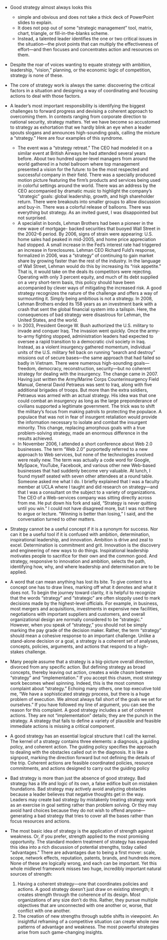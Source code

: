 - Good strategy almost always looks this
    - simple and obvious and does not take a thick deck of PowerPoint slides to explain. 
    - It does not pop out of some “strategic management” tool, matrix, chart, triangle, or fill-in-the-blanks scheme. 
    - Instead, a talented leader identifies the one or two critical issues in the situation—the pivot points that can
multiply the effectiveness of effort—and then focuses and concentrates action and resources on them.
- Despite the roar of voices wanting to equate strategy with ambition, leadership, “vision,” planning,
or the economic logic of competition, strategy is none of these. 
- The core of strategy work is always the same: discovering the critical factors in a situation and designing a way of coordinating and
focusing actions to deal with those factors.

- A leader’s most important responsibility is identifying the biggest challenges to forward progress
and devising a coherent approach to overcoming them. In contexts ranging from corporate direction to
national security, strategy matters. Yet we have become so accustomed to strategy as exhortation that
we hardly blink an eye when a leader spouts slogans and announces high-sounding goals, calling the
mixture a “strategy.” Here are four examples of this syndrome.
    -  The event was a “strategy retreat.” The CEO had modeled it on a similar event at British
Airways he had attended several years before. About two hundred upper-level managers from
around the world gathered in a hotel ballroom where top management presented a vision for
the future: to be the most respected and successful company in their field. There was a
specially produced motion picture featuring the firm’s products and services being used in
colorful settings around the world. There was an address by the CEO accompanied by dramatic music to highlight the company’s “strategic” goals: global leadership, growth, and
high shareholder return. There were breakouts into smaller groups to allow discussion and
buy-in. There was a colorful release of balloons. There was everything but strategy. As an
invited guest, I was disappointed but not surprised.
    - A specialist in bonds, Lehman Brothers had been a pioneer in the new wave of mortgage-
backed securities that buoyed Wall Street in the 2002–6 period. By 2006, signs of strain were
appearing: U.S. home sales had peaked in mid-2005, and home price appreciation had
stopped. A small increase in the Fed’s interest rate had triggered an increase in foreclosures.
Lehman CEO Richard Fuld’s response, formalized in 2006, was a “strategy” of continuing to
gain market share by growing faster than the rest of the industry. In the language of Wall Street,
Lehman would do this by increasing its “risk appetite.” That is, it would take on the deals its
competitors were rejecting. Operating with only 3 percent equity, and much of its debt
supplied on a very short-term basis, this policy should have been accompanied by clever
ways of mitigating the increased risk. A good strategy recognizes the nature of the challenge
and offers a way of surmounting it. Simply being ambitious is not a strategy. In 2008, Lehman
Brothers ended its 158 years as an investment bank with a crash that sent the global financial
system into a tailspin. Here, the consequences of bad strategy were disastrous for Lehman, the
United States, and the world.
    - In 2003, President George W. Bush authorized the U.S. military to invade and conquer Iraq.
The invasion went quickly. Once the army-to-army fighting stopped, administration leaders
had expected to oversee a rapid transition to a democratic civil society in Iraq. Instead, as a
violent insurgency gathered momentum, individual units of the U.S. military fell back on
running “search and destroy” missions out of secure bases—the same approach that had failed
so badly in Vietnam. There were numerous high-sounding goals—freedom, democracy,
reconstruction, security—but no coherent strategy for dealing with the insurgency.
The change came in 2007. Having just written the Army/Marine Corps Counterinsurgency
Field Manual, General David Petraeus was sent to Iraq, along with five additional brigades of
troops. But more than the extra soldiers, Petraeus was armed with an actual strategy. His idea
was that one could combat an insurgency as long as the large preponderance of civilians
supported a legitimate government. The trick was to shift the military’s focus from making
patrols to protecting the populace. A populace that was not in fear of insurgent retaliation would
provide the information necessary to isolate and combat the insurgent minority. This change,
replacing amorphous goals with a true problem-solving strategy, made an enormous difference in
the results achieved.
    -  In November 2006, I attended a short conference about Web 2.0 businesses. The term “Web
2.0” purportedly referred to a new approach to Web services, but none of the technologies
involved were really new. The term was actually a code word for Google, MySpace,
YouTube, Facebook, and various other new Web-based businesses that had suddenly become
very valuable. At lunch, I found myself seated with seven other attendees at a round table.
Someone asked me what I do. I briefly explained that I was a faculty member at UCLA where
I taught and did research on strategy—and that I was a consultant on the subject to a variety of
organizations. The CEO of a Web-services company was sitting directly across from me. He put down his
fork and said, “Strategy is never quitting until you win.” I could not have disagreed more, but I
was not there to argue or lecture. “Winning is better than losing,” I said, and the conversation
turned to other matters.

- Strategy cannot be a useful concept if it is a synonym for
success. Nor can it be a useful tool if it is confused with ambition, determination, inspirational
leadership, and innovation. Ambition is drive and zeal to excel. Determination is commitment and
grit. Innovation is the discovery and engineering of new ways to do things. Inspirational leadership
motivates people to sacrifice for their own and the common good.
 And strategy, responsive to
innovation and ambition, selects the path, identifying how, why, and where leadership and
determination are to be applied.
- A word that can mean anything has lost its bite. To give content to a concept one has to draw lines,
marking off what it denotes and what it does not. To begin the journey toward clarity, it is helpful to recognize that the words “strategy” and “strategic” are often sloppily used to mark decisions made by
the highest-level officials. For example, in business, most mergers and acquisitions, investments in
expensive new facilities, negotiations with important suppliers and customers, and overall
organizational design are normally considered to be “strategic.” However, when you speak of
“strategy,” you should not be simply marking the pay grade of the decision maker. Rather, the term
“strategy” should mean a cohesive response to an important challenge. Unlike a stand-alone decision
or a goal, a strategy is a coherent set of analyses, concepts, policies, arguments, and actions that
respond to a high-stakes challenge.
- Many people assume that a strategy is a big-picture overall direction, divorced from any specific
action. But defining strategy as broad concepts, thereby leaving out action, creates a wide chasm
between “strategy” and “implementation.” If you accept this chasm, most strategy work becomes
wheel spinning. Indeed, this is the most common complaint about “strategy.” Echoing many others,
one top executive told me, “We have a sophisticated strategy process, but there is a huge problem of
execution. We almost always fall short of the goals we set for ourselves.” If you have followed my
line of argument, you can see the reason for this complaint. A good strategy includes a set of coherent
actions. They are not “implementation” details; they are the punch in the strategy. A strategy that fails
to define a variety of plausible and feasible immediate actions is missing a critical component.


- A good strategy has an essential logical structure that I call the kernel. The kernel of a strategy
contains three elements: a diagnosis, a guiding policy, and coherent action. The guiding policy
specifies the approach to dealing with the obstacles called out in the diagnosis. It is like a signpost,
marking the direction forward but not defining the details of the trip. Coherent actions are feasible
coordinated policies, resource commitments, and actions designed to carry out the guiding policy
- Bad strategy is more than just the absence of good strategy. Bad strategy has a life and logic of its own, a false edifice built on mistaken foundations. Bad strategy may actively avoid analyzing
obstacles because a leader believes that negative thoughts get in the way. Leaders may create bad
strategy by mistakenly treating strategy work as an exercise in goal setting rather than problem
solving. Or they may avoid hard choices because they do not wish to offend anyone—generating a
bad strategy that tries to cover all the bases rather than focus resources and actions.

- The most basic idea of strategy is the application of strength against weakness. Or, if you prefer,
strength applied to the most promising opportunity. The standard modern treatment of strategy has
expanded this idea into a rich discussion of potential strengths, today called “advantages.” There are
advantages due to being a first mover: scale, scope, network effects, reputation, patents, brands, and
hundreds more. None of these are logically wrong, and each can be important. Yet this whole
midlevel framework misses two huge, incredibly important natural sources of strength:
    1. Having a coherent strategy—one that coordinates policies and actions. A good strategy
doesn’t just draw on existing strength; it creates strength through the coherence of its design.
Most organizations of any size don’t do this. Rather, they pursue multiple objectives that are
unconnected with one another or, worse, that conflict with one another.
    2. The creation of new strengths through subtle shifts in viewpoint. An insightful reframing of a
competitive situation can create whole new patterns of advantage and weakness. The most
powerful strategies arise from such game-changing insights.

